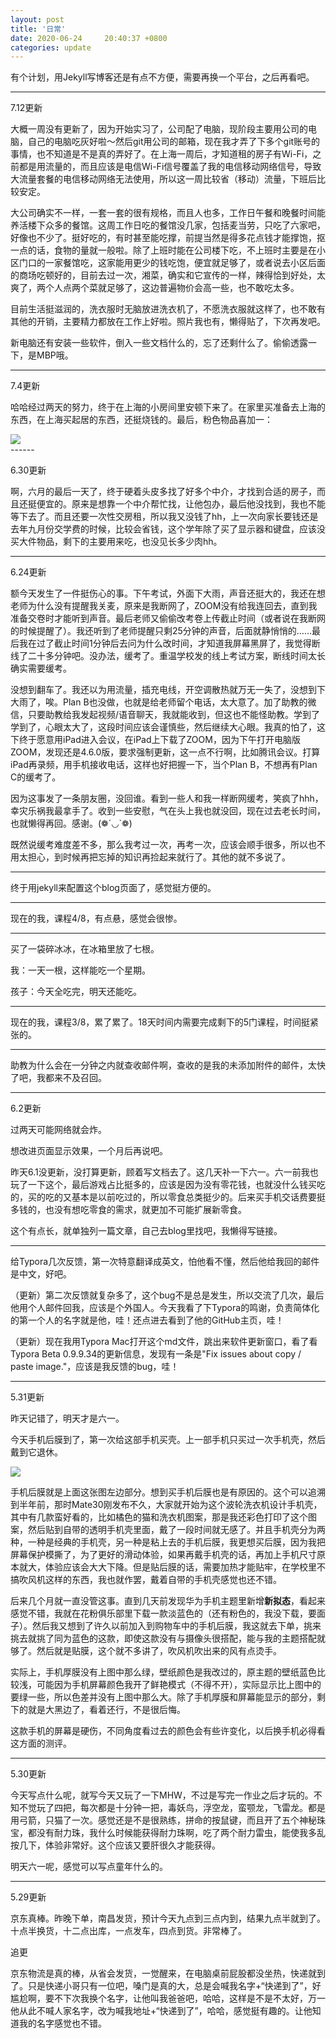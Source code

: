 ```yaml
---
layout: post
title: '日常'
date: 2020-06-24	 20:40:37 +0800
categories: update
---
```


有个计划，用Jekyll写博客还是有点不方便，需要再换一个平台，之后再看吧。

------

7.12更新

大概一周没有更新了，因为开始实习了，公司配了电脑，现阶段主要用公司的电脑，自己的电脑吃灰好啦～然后git用公司的邮箱，现在我才弄了下多个git账号的事情，也不知道是不是真的弄好了。在上海一周后，才知道租的房子有Wi-Fi，之前都是用流量的，而且应该是电信Wi-Fi信号覆盖了我的电信移动网络信号，导致大流量套餐的电信移动网络无法使用，所以这一周比较省（移动）流量，下班后比较安定。

大公司确实不一样，一套一套的很有规格，而且人也多，工作日午餐和晚餐时间能养活楼下众多的餐馆。这周工作日吃的餐馆没几家，包括麦当劳，只吃了六家吧，好像也不少了。挺好吃的，有时甚至能吃撑，前提当然是得多花点钱才能撑饱，抠一点的话，食物的量就一般啦。除了上班时能在公司楼下吃，不上班时主要是在小区门口的一家餐馆吃，这家能用更少的钱吃饱，便宜就足够了，或者说去小区后面的商场吃顿好的，目前去过一次，湘菜，确实和它宣传的一样，辣得恰到好处，太爽了，两个人点两个菜就足够了，这边普遍物价会高一些，也不敢吃太多。

目前生活挺滋润的，洗衣服时无脑放进洗衣机了，不愿洗衣服就这样了，也不敢有其他的开销，主要精力都放在工作上好啦。照片我也有，懒得贴了，下次再发吧。

新电脑还有安装一些软件，倒入一些文档什么的，忘了还剩什么了。偷偷透露一下，是MBP哦。

------

7.4更新

哈哈经过两天的努力，终于在上海的小房间里安顿下来了。在家里买准备去上海的东西，在上海买起居的东西，还挺烧钱的。最后，粉色物品喜加一：

<div>
    <img src="/assets/images/pink_quilt.png"/>
</div>
------

6.30更新

啊，六月的最后一天了，终于硬着头皮多找了好多个中介，才找到合适的房子，而且还挺便宜的。原来是想靠一个中介帮忙找，让他包办，最后他没找到，我也不能等下去了。而且还要一次性交房租，所以我又没钱了hh，上一次向家长要钱还是去年九月份交学费的时候，比较会省钱，这个学年除了买了显示器和键盘，应该没买大件物品，剩下的主要用来吃，也没见长多少肉hh。

------

6.24更新

额今天发生了一件挺伤心的事。下午考试，外面下大雨，声音还挺大的，我还在想老师为什么没有提醒我关麦，原来是我断网了，ZOOM没有给我连回去，直到我准备交卷时才能听到声音。最后老师又偷偷改考卷上传截止时间（或者说在我断网的时候提醒了）。我还听到了老师提醒只剩25分钟的声音，后面就静悄悄的……最后我在过了截止时间1分钟后去问为什么改时间，才知道我屏幕黑屏了，我觉得断线了二十多分钟吧。没办法，缓考了。重温学校发的线上考试方案，断线时间太长确实需要缓考。

没想到翻车了。我还以为用流量，插充电线，开空调散热就万无一失了，没想到下大雨了，唉。Plan B也没做，也就是给老师留个电话，太大意了。加了助教的微信，只要助教给我发起视频/语音聊天，我就能收到，但这也不能怪助教。学到了学到了，心眼太大了，这段时间应该会谨慎些，然后继续大心眼。我真的怕了，这下终于愿意用iPad进入会议，在iPad上下载了ZOOM，因为下午打开电脑版ZOOM，发现还是4.6.0版，要求强制更新，这一点不行啊，比如腾讯会议。打算iPad再录频，用手机接收电话，这样也好把握一下，当个Plan B，不想再有Plan C的缓考了。

因为这事发了一条朋友圈，没回谁。看到一些人和我一样断网缓考，笑疯了hhh，幸灾乐祸我最拿手了。收到一些安慰，气在头上我也就没回，现在过去老长时间，也就懒得再回。感谢。(❁´◡`❁)

既然说缓考难度差不多，那么我考过一次，再考一次，应该会顺手很多，所以也不用太担心，到时候再把忘掉的知识再捡起来就行了。其他的就不多说了。

------

终于用jekyll来配置这个blog页面了，感觉挺方便的。

------

现在的我，课程4/8，有点悬，感觉会很惨。

------

买了一袋碎冰冰，在冰箱里放了七根。

我：一天一根，这样能吃一个星期。

孩子：今天全吃完，明天还能吃。

------

现在的我，课程3/8，累了累了。18天时间内需要完成剩下的5门课程，时间挺紧张的。

------

助教为什么会在一分钟之内就查收邮件啊，查收的是我的未添加附件的邮件，太快了吧，我都来不及召回。

------

6.2更新

过两天可能网络就会炸。

想改进页面显示效果，一个月后再说吧。

昨天6.1没更新，没打算更新，顾着写文档去了。这几天补一下六一。六一前我也玩了一下这个，最后游戏占比挺多的，应该是因为没有零花钱，也就没什么钱买吃的，买的吃的又基本是以前吃过的，所以零食总类挺少的。后来买手机交话费要挺多钱的，也没有想吃零食的需求，就更加不可能扩展新零食。

这个有点长，就单独列一篇文章，自己去blog里找吧，我懒得写链接。

------

给Typora几次反馈，第一次特意翻译成英文，怕他看不懂，然后他给我回的邮件是中文，好吧。

（更新）第二次反馈就复杂多了，这个bug不是总是发生，所以交流了几次，最后他用个人邮件回我，应该是个外国人。今天我看了下Typora的鸣谢，负责简体化的第一个人的名字就是他，哇！还点进去看到了他的GitHub主页，哇！

（更新）现在我用Typora Mac打开这个md文件，跳出来软件更新窗口，看了看Typora Beta 0.9.9.34的更新信息，发现有一条是"Fix issues about copy / paste image."，应该是我反馈的bug，哇！

------

5.31更新

昨天记错了，明天才是六一。

今天手机后膜到了，第一次给这部手机买壳。上一部手机只买过一次手机壳，然后戴到它退休。

![](/assets/images/1592571133189.png)

手机后膜就是上面这张图左边部分。想到买手机后膜也是有原因的。这个可以追溯到半年前，那时Mate30刚发布不久，大家就开始为这个波轮洗衣机设计手机壳，其中有几款蛮好看的，比如橘色的猫和洗衣机图案，那是我还彩色打印了这个图案，然后贴到自带的透明手机壳里面，戴了一段时间就无感了。并且手机壳分为两种，一种是经典的手机壳，另一种是粘上去的手机后膜，我更想买后膜，因为我把屏幕保护模撕了，为了更好的滑动体验，如果再戴手机壳的话，再加上手机尺寸原本就大，体验应该会大大下降。但是贴后膜的话，需要加热才能贴牢，在学校里不搞吹风机这样的东西，我也就作罢，戴着自带的手机壳感觉也还不错。

后来几个月就一直没管这事。直到几天前发现华为手机主题里新增**新拟态**，看起来感觉不错，我就在花粉俱乐部里下载一款淡蓝色的（还有粉色的，我没下载，要面子）。然后我又想到了许久以前加入到购物车中的手机后膜，我这就去下单，挑来挑去就挑了同为蓝色的这款，即使这款没有与摄像头很搭配，能与我的主题搭配就够了。然后就是贴膜，这个就不多讲了，吹风机吹出来的风有点烫手。

实际上，手机厚膜没有上图中那么绿，壁纸颜色是我改过的，原主题的壁纸蓝色比较浅，可能因为手机屏幕颜色我开了鲜艳模式（不得不开），实际显示比上图中的要绿一些，所以色差并没有上图中那么大。除了手机厚膜和屏幕能显示的部分，剩下的就是大黑边了，看着还行，不是很后悔。

这款手机的屏幕是硬伤，不同角度看过去的颜色会有些许变化，以后换手机必得看这方面的测评。

------

5.30更新

今天写点什么呢，就写今天又玩了一下MHW，不过是写完一作业之后才玩的。不知不觉玩了四把，每次都是十分钟一把，毒妖鸟，浮空龙，蛮颚龙，飞雷龙。都是用弓箭，只猫了一次。感觉还是不是很熟练，拼命的按鼠键，而且开了五个神秘珠宝，都没有耐力珠，我什么时候能获得耐力珠啊，吃了两个耐力雷虫，能使我多乱按几下，体验非常好。这个应该又要肝很久才能获得。

明天六一呢，感觉可以写点童年什么的。

------

5.29更新

京东真棒。昨晚下单，南昌发货，预计今天九点到三点内到，结果九点半就到了。十点半换货，十二点出库，一点发车，四点到货。非常棒了。

追更

京东物流是真的棒，从省会发货，一觉醒来，在电脑桌前屁股都没坐热，快递就到了。只是快递小哥只有一位吧，嗓门是真的大，总是会喊我名字+“快递到了”，好尴尬啊，要不下次我换个名字，让他叫我爸爸吧，哈哈，这样是不是不太好，万一他从此不喊人家名字，改为喊我地址+“快递到了”，哈哈，感觉挺有趣的。让他知道我的名字感觉也不错。